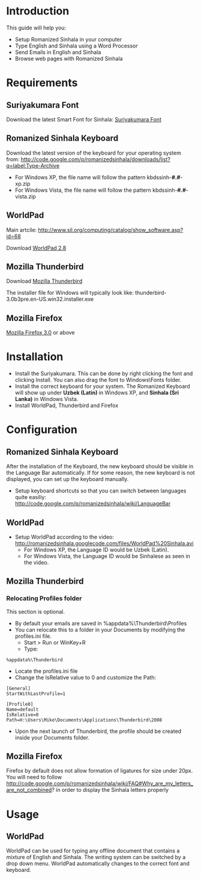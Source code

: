 

# Introduction #

This guide will help you:
  * Setup Romanized Sinhala in your computer
  * Type English and Sinhala using a Word Processor
  * Send Emails in English and Sinhala
  * Browse web pages with Romanized Sinhala

# Requirements #
## Suriyakumara Font ##
Download the latest Smart Font for Sinhala:
[Suriyakumara Font](http://romanizedsinhala.googlecode.com/files/Suriyakumara.ttf)

## Romanized Sinhala Keyboard ##
Download the latest version of the keyboard for your operating system from:
http://code.google.com/p/romanizedsinhala/downloads/list?q=label:Type-Archive

  * For Windows XP, the file name will follow the pattern kbdssinh-**#.#**-xp.zip
  * For Windows Vista, the file name will follow the pattern kbdssinh-**#.#**-vista.zip

## WorldPad ##
Main artcile: http://www.sil.org/computing/catalog/show_software.asp?id=68

Download [WorldPad 2.8](http://scripts.sil.org/cms/scripts/render_download.php?site_id=nrsi&format=file&media_id=WorldPad_2_8_setup&filename=WorldPad_2_8_setup.msi)

## Mozilla Thunderbird ##

Download [Mozilla Thunderbird](http://www.mozillamessaging.com/en-US/thunderbird/)

The installer file for Windows will typically look like: thunderbird-3.0b3pre.en-US.win32.installer.exe

## Mozilla Firefox ##
[Mozilla Firefox 3.0](http://www.firefox.com/) or above

# Installation #
  * Install the Suriyakumara. This can be done by right clicking the font and clicking Install. You can also drag the font to Windows\Fonts folder.
  * Install the correct keyboard for your system. The Romanized Keyboard will show up under **Uzbek (Latin)** in Windows XP, and **Sinhala (Sri Lanka)** in Windows Vista.
  * Install WorldPad, Thunderbird and Firefox

# Configuration #

## Romanized Sinhala Keyboard ##
After the installation of the Keyboard, the new keyboard should be visible in the Language Bar automatically. If for some reason, the new keyboard is not displayed, you can set up the keyboard manually.

  * Setup keyboard shortcuts so that you can switch between languages quite easiliy: http://code.google.com/p/romanizedsinhala/wiki/LanguageBar

## WorldPad ##
  * Setup WorldPad according to the video: http://romanizedsinhala.googlecode.com/files/WorldPad%20Sinhala.avi
    * For Windows XP, the Language ID would be Uzbek (Latin).
    * For Windows Vista, the Language ID would be Sinhalese as seen in the video.

## Mozilla Thunderbird ##
### Relocating Profiles folder ###
This section is optional.

  * By default your emails are saved in %appdata%\Thunderbird\Profiles
  * You can relocate this to a folder in your Documents by modifying the profiles.ini file.
    * Start > Run or WinKey+R
    * Type:
```
%appdata%\Thunderbird
```
  * Locate the profiles.ini file
  * Change the IsRelative value to 0 and customize the Path:
```
[General]
StartWithLastProfile=1

[Profile0]
Name=default
IsRelative=0
Path=H:\Users\Mike\Documents\Applications\Thunderbird\2008
```

  * Upon the next launch of Thunderbird, the profile should be created inside your Documents folder.

## Mozilla Firefox ##

Firefox by default does not allow formation of ligatures for size under 20px. You will need to follow http://code.google.com/p/romanizedsinhala/wiki/FAQ#Why_are_my_letters_are_not_combined? in order to display the Sinhala letters properly

# Usage #

## WorldPad ##
WorldPad can be used for typing any offline document that contains a mixture of English and Sinhala. The writing system can be switched by a drop down menu. WorldPad automatically changes to the correct font and keyboard.